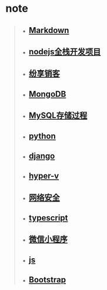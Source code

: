 # note
>+ ## [Markdown](https://github.com/520171/note_public/blob/master/Markdown/Markdown.md)  
>+ ## [nodejs全栈开发项目](https://github.com/520171/note_public/blob/master/nodejs全栈/nodejs全栈.md)  
>+ ## [纷享销客](https://github.com/520171/note_public/blob/master/纷享销客CRM/纷享销客crm.md)  
>+ ## [MongoDB](https://github.com/520171/note_public/blob/master/MongoDB/MongoDB.md)  
>+ ## [MySQL存储过程](https://github.com/520171/note_public/blob/master/MySQL存储过程/MySQL存储过程.md)  
>+ ## [python](https://github.com/520171/note_public/blob/master/python/python.md)  
>+ ## [django](https://github.com/520171/note_public/blob/master/django/django.md)  
>+ ## [hyper-v](https://github.com/520171/note_public/blob/master/hyper-v/hyper-v.md)  
>+ ## [网络安全](https://github.com/520171/note_public/blob/master/网络安全/网络安全.md)  
>+ ## [typescript](https://github.com/520171/note_public/blob/master/typescript/typescript.md)  
>+ ## [微信小程序](https://github.com/520171/note_public/blob/master/微信小程序/微信小程序.md)  
>+ ## [js](https://github.com/520171/note_public/blob/master/js/js.md)  
>+ ## [Bootstrap](https://github.com/520171/note_public/blob/master/Bootstrap/Bootstrap.md)  
